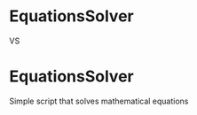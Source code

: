 ﻿# EquationsSolver


VS



EquationsSolver
===============

Simple script that solves mathematical equations
